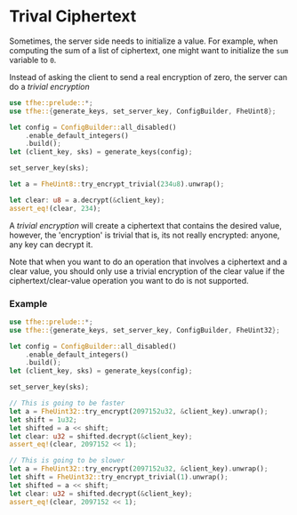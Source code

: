 # Trival Ciphertext

Sometimes, the server side needs to initialize a value.
For example, when computing the sum of a list of ciphertext,
one might want to initialize the `sum` variable to `0`.

Instead of asking the client to send a real encryption of zero,
the server can do a *trivial encryption*

```rust
use tfhe::prelude::*;
use tfhe::{generate_keys, set_server_key, ConfigBuilder, FheUint8};

let config = ConfigBuilder::all_disabled()
    .enable_default_integers()
    .build();
let (client_key, sks) = generate_keys(config);

set_server_key(sks);

let a = FheUint8::try_encrypt_trivial(234u8).unwrap();

let clear: u8 = a.decrypt(&client_key);
assert_eq!(clear, 234);
```

A *trivial encryption* will create a ciphertext that contains
the desired value, however, the 'encryption' is trivial that is,
its not really encrypted: anyone, any key can decrypt it.

Note that when you want to do an operation that involves a ciphertext
and a clear value, you should only use a trivial encryption of the clear
value if the ciphertext/clear-value operation you want to do is not supported.

### Example

```rust
use tfhe::prelude::*;
use tfhe::{generate_keys, set_server_key, ConfigBuilder, FheUint32};

let config = ConfigBuilder::all_disabled()
    .enable_default_integers()
    .build();
let (client_key, sks) = generate_keys(config);

set_server_key(sks);

// This is going to be faster
let a = FheUint32::try_encrypt(2097152u32, &client_key).unwrap();
let shift = 1u32;
let shifted = a << shift;
let clear: u32 = shifted.decrypt(&client_key);
assert_eq!(clear, 2097152 << 1);

// This is going to be slower
let a = FheUint32::try_encrypt(2097152u32, &client_key).unwrap();
let shift = FheUint32::try_encrypt_trivial(1).unwrap();
let shifted = a << shift;
let clear: u32 = shifted.decrypt(&client_key);
assert_eq!(clear, 2097152 << 1);
```
